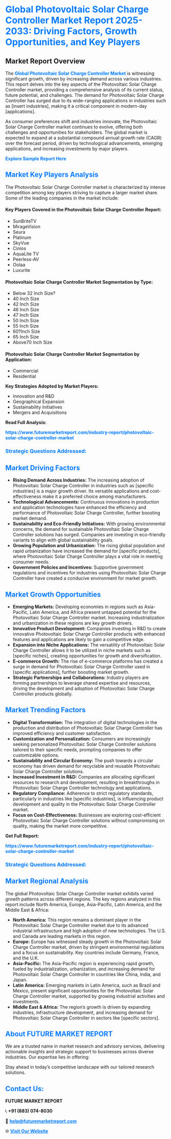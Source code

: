 <h1 style="color: #007BFF;">Global Photovoltaic Solar Charge Controller Market Report 2025-2033: Driving Factors, Growth Opportunities, and Key Players</h1>

<section id="overview">
<h2>Market Report Overview</h2>
<p>The <a href="https://www.futuremarketreport.com/industry-report/photovoltaic-solar-charge-controller-market" style="color: #007BFF; text-decoration: none;"><strong>Global Photovoltaic Solar Charge Controller Market</strong></a> is witnessing significant growth, driven by increasing demand across various industries. This report delves into the key aspects of the Photovoltaic Solar Charge Controller market, providing a comprehensive analysis of its current status, future potential, and challenges. The demand for Photovoltaic Solar Charge Controller has surged due to its wide-ranging applications in industries such as [insert industries], making it a critical component in modern-day [applications].</p>
<p>As consumer preferences shift and industries innovate, the Photovoltaic Solar Charge Controller market continues to evolve, offering both challenges and opportunities for stakeholders. The global market is expected to expand at a substantial compound annual growth rate (CAGR) over the forecast period, driven by technological advancements, emerging applications, and increasing investments by major players.</p>
</section>

<section id="overview">
<p><a href="https://www.futuremarketreport.com/request-sample/reportId=37798" style="color: #007BFF; text-decoration: none;"><strong>Explore Sample Report Here</strong></a></p>
</section>

<section id="key-players">
<h2 style="color: #007BFF;">Market Key Players Analysis</h2>
<p>The Photovoltaic Solar Charge Controller market is characterized by intense competition among key players striving to capture a larger market share. Some of the leading companies in the market include:</p>
<h4>Key Players Covered in the Photovoltaic Solar Charge Controller Report:</h4>
<ul><li>SunBriteTV</li><li>MirageVision</li><li>Seura</li><li>Platinum</li><li>SkyVue</li><li>Cinios</li><li>AquaLite TV</li><li>Peerless-AV</li><li>Oolaa</li><li>Luxurite</li></ul>
<h4>Photovoltaic Solar Charge Controller Market Segmentation by Type:</h4>
<ul><li>Below 32 Inch Size?</li><li>40 Inch Size</li><li>42 Inch Size</li><li>46 Inch Size</li><li>47 Inch Size</li><li>50 Inch Size</li><li>55 Inch Size</li><li>60?Inch Size</li><li>65 Inch Size</li><li>Above70 Inch Size</li></ul>

<h4>Photovoltaic Solar Charge Controller Market Segmentation by Application:</h4>
<ul><li>Commercial</li><li>Residential</li></ul>
<p><strong>Key Strategies Adopted by Market Players:</strong></p>
<ul>
<li>Innovation and R&D</li>
<li>Geographical Expansion</li>
<li>Sustainability Initiatives</li>
<li>Mergers and Acquisitions</li>
</ul>
</section>

<section>
<p><strong>Read Full Analysis: </strong></p><a href="https://www.futuremarketreport.com/industry-report/photovoltaic-solar-charge-controller-market" style="color: #007BFF; text-decoration: none;"><strong>https://www.futuremarketreport.com/industry-report/photovoltaic-solar-charge-controller-market</strong></a>
<h3 style="color: #007BFF;">Strategic Questions Addressed:</h3>
</section>

<section id="driving-factors">
<h2 style="color: #007BFF;">Market Driving Factors</h2>
<ul>
<li><strong>Rising Demand Across Industries:</strong> The increasing adoption of Photovoltaic Solar Charge Controller in industries such as [specific industries] is a major growth driver. Its versatile applications and cost-effectiveness make it a preferred choice among manufacturers.</li>
<li><strong>Technological Advancements:</strong> Continuous innovations in production and application technologies have enhanced the efficiency and performance of Photovoltaic Solar Charge Controller, further boosting market demand.</li>
<li><strong>Sustainability and Eco-Friendly Initiatives:</strong> With growing environmental concerns, the demand for sustainable Photovoltaic Solar Charge Controller solutions has surged. Companies are investing in eco-friendly variants to align with global sustainability goals.</li>
<li><strong>Growing Population and Urbanization:</strong> The rising global population and rapid urbanization have increased the demand for [specific products], where Photovoltaic Solar Charge Controller plays a vital role in meeting consumer needs.</li>
<li><strong>Government Policies and Incentives:</strong> Supportive government regulations and incentives for industries using Photovoltaic Solar Charge Controller have created a conducive environment for market growth.</li>
</ul>
</section>

<section id="growth-opportunities">
<h2 style="color: #007BFF;">Market Growth Opportunities</h2>
<ul>
<li><strong>Emerging Markets:</strong> Developing economies in regions such as Asia-Pacific, Latin America, and Africa present untapped potential for the Photovoltaic Solar Charge Controller market. Increasing industrialization and urbanization in these regions are key growth drivers.</li>
<li><strong>Innovative Product Development:</strong> Companies investing in R&D to create innovative Photovoltaic Solar Charge Controller products with enhanced features and applications are likely to gain a competitive edge.</li>
<li><strong>Expansion into Niche Applications:</strong> The versatility of Photovoltaic Solar Charge Controller allows it to be utilized in niche markets such as [specific niches], creating opportunities for growth and diversification.</li>
<li><strong>E-commerce Growth:</strong> The rise of e-commerce platforms has created a surge in demand for Photovoltaic Solar Charge Controller used in [specific applications], further boosting market growth.</li>
<li><strong>Strategic Partnerships and Collaborations:</strong> Industry players are forming partnerships to leverage shared expertise and resources, driving the development and adoption of Photovoltaic Solar Charge Controller products globally.</li>
</ul>
</section>

<section id="trending-factors">
<h2 style="color: #007BFF;">Market Trending Factors</h2>
<ul>
<li><strong>Digital Transformation:</strong> The integration of digital technologies in the production and distribution of Photovoltaic Solar Charge Controller has improved efficiency and customer satisfaction.</li>
<li><strong>Customization and Personalization:</strong> Consumers are increasingly seeking personalized Photovoltaic Solar Charge Controller solutions tailored to their specific needs, prompting companies to offer customizable options.</li>
<li><strong>Sustainability and Circular Economy:</strong> The push towards a circular economy has driven demand for recyclable and reusable Photovoltaic Solar Charge Controller solutions.</li>
<li><strong>Increased Investment in R&D:</strong> Companies are allocating significant resources to research and development, resulting in breakthroughs in Photovoltaic Solar Charge Controller technology and applications.</li>
<li><strong>Regulatory Compliance:</strong> Adherence to strict regulatory standards, particularly in industries like [specific industries], is influencing product development and quality in the Photovoltaic Solar Charge Controller market.</li>
<li><strong>Focus on Cost-Effectiveness:</strong> Businesses are exploring cost-efficient Photovoltaic Solar Charge Controller solutions without compromising on quality, making the market more competitive.</li>
</ul>
</section>

<section>
<p><strong>Get Full Report: </strong></p><a href="https://www.futuremarketreport.com/industry-report/photovoltaic-solar-charge-controller-market" style="color: #007BFF; text-decoration: none;"><strong>https://www.futuremarketreport.com/industry-report/photovoltaic-solar-charge-controller-market</strong></a>
<h3 style="color: #007BFF;">Strategic Questions Addressed:</h3>
</section>


<section id="regional-analysis">
<h2 style="color: #007BFF;">Market Regional Analysis</h2>
<p>The global Photovoltaic Solar Charge Controller market exhibits varied growth patterns across different regions. The key regions analyzed in this report include North America, Europe, Asia-Pacific, Latin America, and the Middle East & Africa:</p>
<ul>
<li><strong>North America:</strong> This region remains a dominant player in the Photovoltaic Solar Charge Controller market due to its advanced industrial infrastructure and high adoption of new technologies. The U.S. and Canada are leading markets in this region.</li>
<li><strong>Europe:</strong> Europe has witnessed steady growth in the Photovoltaic Solar Charge Controller market, driven by stringent environmental regulations and a focus on sustainability. Key countries include Germany, France, and the U.K.</li>
<li><strong>Asia-Pacific:</strong> The Asia-Pacific region is experiencing rapid growth, fueled by industrialization, urbanization, and increasing demand for Photovoltaic Solar Charge Controller in countries like China, India, and Japan.</li>
<li><strong>Latin America:</strong> Emerging markets in Latin America, such as Brazil and Mexico, present significant opportunities for the Photovoltaic Solar Charge Controller market, supported by growing industrial activities and investments.</li>
<li><strong>Middle East & Africa:</strong> The region’s growth is driven by expanding industries, infrastructure development, and increasing demand for Photovoltaic Solar Charge Controller in sectors like [specific sectors].</li>
</ul>
</section>

<footer>
<h2 style="color: #007BFF;">About FUTURE MARKET REPORT</h2>
<p>We are a trusted name in market research and advisory services, delivering actionable insights and strategic support to businesses across diverse industries. Our expertise lies in offering:</p>

<p>Stay ahead in today’s competitive landscape with our tailored research solutions.</p>

<h2 style="color: #007BFF;">Contact Us:</h2>
<p><strong>FUTURE MARKET REPORT</strong></p>
<p>📞 <strong>+91 (883) 074-8030</strong></p>
<p>📧 <strong><a href="mailto:help@futuremarketreport.com" style="color: #007BFF;">help@futuremarketreport.com</a></strong></p>
<p>🌐 <strong><a href="https://www.futuremarketreport.com/" style="color: #007BFF;">Visit Our Website</a></strong></p>
</footer>